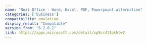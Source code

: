 ```yaml
---
name: "Neat Office - Word, Excel, PDF, Powerpoint alternative"
categories: ['business']
compatibility: emulation
display_result: "Compatible"
version_from: "6.2.8.2"
link: https://apps.microsoft.com/detail/xp9cs411pkhtw2
---
```


